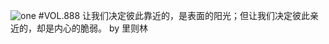 ![one](http://image.wufazhuce.com/FtSC3DIq1p3atgAmmUs4MxLw_wr_)
#VOL.888
让我们决定彼此靠近的，是表面的阳光；但让我们决定彼此亲近的，却是内心的脆弱。 by 里则林